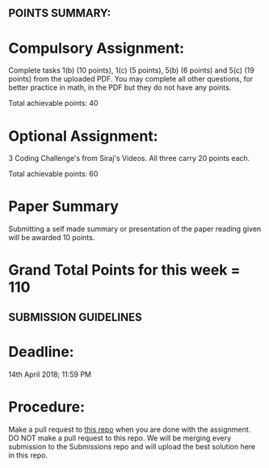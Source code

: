 ## POINTS SUMMARY:

# Compulsory Assignment:

Complete tasks 1(b) (10 points), 1(c) (5 points), 5(b) (6 points) and 5(c) (19 points) from the uploaded PDF. You may complete all other questions, for better practice in math, in the PDF but they do not have any points.

Total achievable points: 40 

# Optional Assignment: 

3 Coding Challenge's from Siraj's Videos. All three carry 20 points each.

Total achievable points: 60

# Paper Summary

Submitting a self made summary or presentation of the paper reading given will be awarded 10 points.

# Grand Total Points for this week = 110

## SUBMISSION GUIDELINES

# Deadline: 

14th April 2018; 11:59 PM

# Procedure:

Make a pull request to [this repo](https://github.com/IITGuwahati-AI/Week-2-Submissions/tree/master) when you are done with the assignment. DO NOT make a pull request to this repo. We will be merging every submission to the Submissions repo and will upload the best solution here in this repo.
